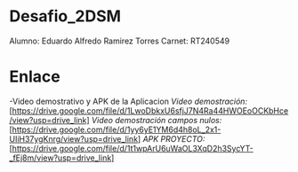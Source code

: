 # Desafio_2DSM
Alumno: Eduardo Alfredo Ramirez Torres
Carnet: RT240549

# Enlace
-Video demostrativo y APK de la Aplicacion
*Video demostración:*[https://drive.google.com/file/d/1LwoDbkxU6sfjJ7N4Ra44HWOEoOCKbHce/view?usp=drive_link]
*Video demostración campos nulos:*[https://drive.google.com/file/d/1yy6yE1YM6d4h8oL_2x1-UIiH37ygKnrg/view?usp=drive_link]
*APK PROYECTO:* [https://drive.google.com/file/d/1t1wpArU6uWaOL3XqD2h3SycYT-_fEj8m/view?usp=drive_link]
